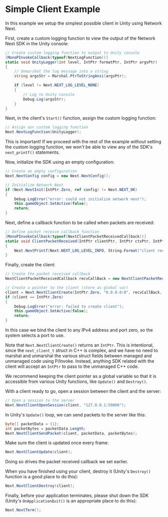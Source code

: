 # Simple Client Example

In this example we setup the simplest possible client in Unity using Network Next.

First, create a custom logging function to view the output of the Network Next SDK in the Unity console:
```csharp
// Create custom logging function to output to Unity console
[MonoPInvokeCallback(typeof(NextLogFunction))]
static void UnityLogger(int level, IntPtr formatPtr, IntPtr argsPtr)
{
    // Unmarshal the log message into a string
    string argsStr = Marshal.PtrToStringAnsi(argsPtr);

    if (level != Next.NEXT_LOG_LEVEL_NONE)
    {
        // Log to Unity console
        Debug.Log(argsStr);
    }
}
```

Next, in the client's `Start()` function, assign the custom logging function:
```csharp
// Assign our custom logging function
Next.NextLogFunction(UnityLogger);
```

This is important! If we proceed with the rest of the example _without_ setting the custom logging function, we won't be able to view any of the SDK's `next_printf()` statements.

Now, initialize the SDK using an empty configuration:
```csharp
// Create an empty configuration
Next.NextConfig config = new Next.NextConfig();

// Initialize Network Next
if (Next.NextInit(IntPtr.Zero, ref config) != Next.NEXT_OK)
{
    Debug.LogError("error: could not initialize network next");
    this.gameObject.SetActive(false);
    return;
}
```

Next, define a callback function to be called when packets are received:
```csharp
// Define packet receive callback function
[MonoPInvokeCallback(typeof(NextClientPacketReceivedCallback))]
static void ClientPacketReceived(IntPtr clientPtr, IntPtr ctxPtr, IntPtr fromPtr, IntPtr packetDataPtr, int packetBytes)
{
    Next.NextPrintf(Next.NEXT_LOG_LEVEL_INFO, String.Format("client received packet from server ({0} bytes)", packetBytes));
}
```

Finally, create the client:
```csharp
// Create the packet received callback
NextClientPacketReceivedCallback recvCallBack = new NextClientPacketReceivedCallback(ClientPacketReceived);

// Create a pointer to the client (store as global var)
client = Next.NextClientCreate(IntPtr.Zero, "0.0.0.0:0", recvCallBack, null);
if (client == IntPtr.Zero)
{
    Debug.LogError("error: failed to create client");
    this.gameObject.SetActive(false);
    return;
}
```
In this case we bind the client to any IPv4 address and port zero, so the system selects a port to use.

Note that `Next.NextClientCreate()` returns an `IntPtr`. This is intentional, since the `next_client_t` struct in C++ is complex, and we have no need to marshal and unmarshal the various struct fields between managed and unmanaged code using P/Invoke. Instead, anything SDK related with the client will accept an `IntPtr` to pass to the unmanaged C++ code.

We recommend keeping the client pointer as a global variable so that it is accessible from various Unity functions, like `Update()` and `Destroy()`.

With a client ready to go, open a session between the client and the server:
```csharp
// Open a session to the server
Next.NextClientOpenSession(client, "127.0.0.1:50000");
```

In Unity's `Update()` loop, we can send packets to the server like this:
```csharp
byte[] packetData = {1};
int packetBytes = packetData.Length;
Next.NextClientSendPacket(client, packetData, packetBytes);
```

Make sure the client is updated once every frame:
```csharp
Next.NextClientUpdate(client);
```
Doing so drives the packet received callback we set earlier.

When you have finished using your client, destroy it (Unity's `Destroy()` function is a good place to do this):
```csharp
Next.NextClientDestroy(client);
```

Finally, before your application terminates, please shut down the SDK (Unity's `OnApplicationQuit()` is an appropriate place to do this):
```csharp
Next.NextTerm();
```
